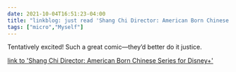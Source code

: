 ```yaml
---
date: 2021-10-04T16:51:23-04:00
title: "linkblog: just read 'Shang Chi Director: American Born Chinese Series for Disney+'"
tags: ["micro","Myself"]
---
```

Tentatively excited! Such a great comic—they’d better do it justice.
 
[link to 'Shang Chi Director: American Born Chinese Series for Disney+'](https://gizmodo.com/american-born-chinese-coming-to-disney-from-shang-chi-1847794437)

